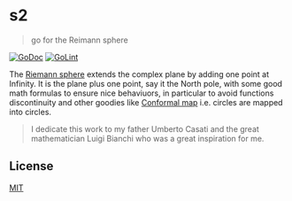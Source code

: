 # s2

> go for the Reimann sphere

[![GoDoc](https://godoc.org/github.com/fibo/s2?status.svg)](https://godoc.org/github.com/fibo/s2)
[![GoLint](https://img.shields.io/badge/go-lint-blue.svg)](http://go-lint.appspot.com/github.com/fibo/s2)

The [Riemann sphere](https://en.wikipedia.org/wiki/Riemann_sphere)
extends the complex plane by adding one point at Infinity.
It is the plane plus one point, say it the North pole,
with some good math formulas to ensure nice behaviuors, in
particular to avoid functions discontinuity and other goodies like
[Conformal map](https://en.wikipedia.org/wiki/Conformal_map) i.e.
circles are mapped into circles.

> I dedicate this work to my father Umberto Casati and the great
> mathematician Luigi Bianchi who was a great inspiration for me.

## License

[MIT](http://g14n.info/mit-license/)

